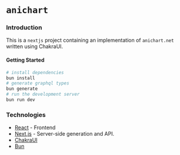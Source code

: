 # `anichart`

### Introduction

This is a `nextjs` project containing an implementation of `anichart.net` written using ChakraUI.

#### Getting Started

```bash
# install dependencies
bun install
# generate graphql types
bun generate
# run the development server
bun run dev
```

### Technologies

- [React](https://react.dev/) - Frontend
- [Next.js](https://nextjs.org/) - Server-side generation and API.
- [ChakraUI](https://chakra-ui.com/)
- [Bun](https://bun.sh/)
